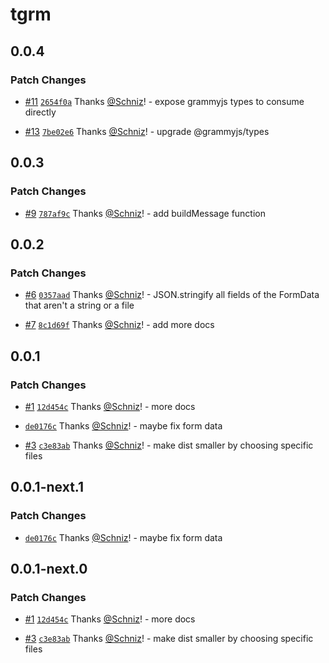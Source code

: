 # tgrm

## 0.0.4

### Patch Changes

- [#11](https://github.com/Schniz/tgrm/pull/11) [`2654f0a`](https://github.com/Schniz/tgrm/commit/2654f0a69225cb8cf3a7e6c7980436108101fb46) Thanks [@Schniz](https://github.com/Schniz)! - expose grammyjs types to consume directly

- [#13](https://github.com/Schniz/tgrm/pull/13) [`7be02e6`](https://github.com/Schniz/tgrm/commit/7be02e64178e781537060f42f03499fa1a258dd4) Thanks [@Schniz](https://github.com/Schniz)! - upgrade @grammyjs/types

## 0.0.3

### Patch Changes

- [#9](https://github.com/Schniz/tgrm/pull/9) [`787af9c`](https://github.com/Schniz/tgrm/commit/787af9c64084311089c76a08e1ed8c1824a3acbd) Thanks [@Schniz](https://github.com/Schniz)! - add buildMessage function

## 0.0.2

### Patch Changes

- [#6](https://github.com/Schniz/tgrm/pull/6) [`0357aad`](https://github.com/Schniz/tgrm/commit/0357aad2d5a2dbf5f2eb5c939fabeb3ab6c997b4) Thanks [@Schniz](https://github.com/Schniz)! - JSON.stringify all fields of the FormData that aren't a string or a file

- [#7](https://github.com/Schniz/tgrm/pull/7) [`8c1d69f`](https://github.com/Schniz/tgrm/commit/8c1d69fadd6540302af97459f4e1ebb057a9feba) Thanks [@Schniz](https://github.com/Schniz)! - add more docs

## 0.0.1

### Patch Changes

- [#1](https://github.com/Schniz/tgrm/pull/1) [`12d454c`](https://github.com/Schniz/tgrm/commit/12d454c1c874190ab6ee4a721392f59395463e83) Thanks [@Schniz](https://github.com/Schniz)! - more docs

- [`de0176c`](https://github.com/Schniz/tgrm/commit/de0176c987716623757aadd231752ff218505783) Thanks [@Schniz](https://github.com/Schniz)! - maybe fix form data

- [#3](https://github.com/Schniz/tgrm/pull/3) [`c3e83ab`](https://github.com/Schniz/tgrm/commit/c3e83abadacc5b7b9b98d59ec1a5bf6e6c461381) Thanks [@Schniz](https://github.com/Schniz)! - make dist smaller by choosing specific files

## 0.0.1-next.1

### Patch Changes

- [`de0176c`](https://github.com/Schniz/tgrm/commit/de0176c987716623757aadd231752ff218505783) Thanks [@Schniz](https://github.com/Schniz)! - maybe fix form data

## 0.0.1-next.0

### Patch Changes

- [#1](https://github.com/Schniz/tgrm/pull/1) [`12d454c`](https://github.com/Schniz/tgrm/commit/12d454c1c874190ab6ee4a721392f59395463e83) Thanks [@Schniz](https://github.com/Schniz)! - more docs

- [#3](https://github.com/Schniz/tgrm/pull/3) [`c3e83ab`](https://github.com/Schniz/tgrm/commit/c3e83abadacc5b7b9b98d59ec1a5bf6e6c461381) Thanks [@Schniz](https://github.com/Schniz)! - make dist smaller by choosing specific files
